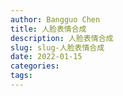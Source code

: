 ```yaml
---
author: Bangguo Chen
title: 人脸表情合成
description: 人脸表情合成
slug: slug-人脸表情合成
date: 2022-01-15
categories:
tags: 
---
```


